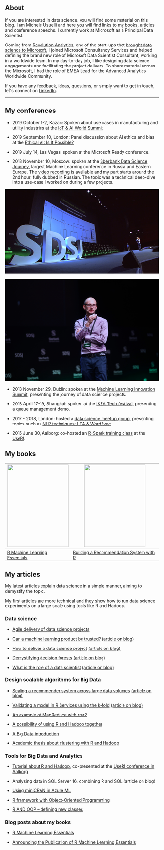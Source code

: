 

## About

If you are interested in data science, you will find some material on this blog. I am Michele Usuelli and here you will find links to my books, articles and conference speechs. I currently work at Microsoft as a Principal Data Scientist.

Coming from [Revolution Analytics](https://blog.revolutionanalytics.com/), one of the start-ups that [brought data science to Microsoft](https://www.zdnet.com/article/microsoft-finalizes-its-revolution-analytics-acquisition/), I joined Microsoft Consultancy Services and helped defining the brand new role of Microsoft Data Scientist Consultant, working in a worldwide team. In my day-to-day job, I like designing data science engagements and facilitating the project delivery. To share material across the Microsoft, I had the role of EMEA Lead for the Advanced Analytics Worldwide Community.

If you have any feedback, ideas, questions, or simply want to get in touch, let's connect on [LinkedIn](https://uk.linkedin.com/in/michele-usuelli-1b84b460).



---

## My conferences

- 2019 October 1-2, Kazan: Spoken about use cases in manufacturing and utility industries at the [IoT & AI World Summit](https://iotworldsummit.ru/en/program/)

- 2019 September 10, London: Panel discussion about AI ethics and bias at the [Ethical AI: Is It Possible?](https://binarydistrict.com/events/conference/development/ethical-ai-is-it-possible)

- 2019 July 14, Las Vegas: spoken at the Microsoft Ready conference.

- 2018 November 10, Moscow: spoken at the [Sberbank Data Science Journey](https://sdsj.sberbank.ai/ru/day), largest Machine Learning conference in Russia and Eastern Europe. The [video recording](https://fast.wistia.net/embed/iframe/9rfd8seq0m) is available and my part starts around the 2nd hour, fully dubbed in Russian. The topic was a technical deep-dive into a use-case I worked on during a few projects.

![alt text](https://raw.githubusercontent.com/micheleusuelli/micheleusuelli.github.io/master/pictures/sdsj-02.PNG "Logo Title Text 1")

![alt text](https://raw.githubusercontent.com/micheleusuelli/micheleusuelli.github.io/master/pictures/michele-sdsj.JPG "Logo Title Text 1")


- 2018 November 29, Dublin: spoken at the [Machine Learning Innovation Summit](https://www.theinnovationenterprise.com/summits/machine-learning-summit-dublin-2018/overview), presenting the journey of data science projects.

- 2018 April 17-19, Shanghai: spoken at the [IKEA Tech festival](https://berndhessbruegge.wixsite.com/ikea-tech-festival-2), presenting a queue management demo.

- 2017 - 2018, London: hosted a [data science meetup group](https://www.meetup.com/Data-Scienziati-of-London/), presenting topics such as [NLP techniques: LDA & Word2vec](https://www.meetup.com/Data-Scienziati-of-London/photos/28882192/).

- 2015 June 30, Aalborg: co-hosted an [R-Spark training class](https://github.com/micheleusuelli/RHadoop-tutorial) at the [UseR!](https://user2015.math.aau.dk/).



## My books

| <img src="https://www.packtpub.com/media/catalog/product/cache/e4d64343b1bc593f1c5348fe05efa4a6/7/7/7740os_mockupcover_normal.jpg" width="200" height="270" /> | <img src="https://www.packtpub.com/media/catalog/product/cache/ecd051e9670bd57df35c8f0b122d8aea/b/0/b03888_building20a20recommendation20system20with20r_.jpg" width="200" height="270" /> |
|---|---|
| [R Machine Learning Essentials](http://www.amazon.co.uk/Machine-Learning-Essentials-Michele-Usuelli/dp/178398774X) | [Building a Recommendation System with R](http://www.amazon.co.uk/Building-Recommendation-System-Suresh-Gorakala/dp/1783554495) |




## My articles

My latest articles explain data science in a simple manner, aiming to demystify the topic.

My first articles are more technical and they show how to run data science experiments on a large scale using tools like R and Hadoop.

### Data science

- [Agile delivery of data science projects](articles-html/dsscrum/dsscrum.md)

- [Can a machine learning product be trusted?](https://blogs.msdn.microsoft.com/data_insights_global_practice/2018/11/13/can-a-machine-learning-product-be-trusted/) [(article on blog)](https://micheleusuelli.github.io/articles-pdf/mltrust.pdf)

- [How to deliver a data science project](https://blogs.msdn.microsoft.com/data_insights_global_practice/2018/09/04/1055/) [(article on blog)](https://micheleusuelli.github.io/articles-pdf/dsdeliver.pdf)

- [Demystifying decision forests](https://blogs.msdn.microsoft.com/data_insights_global_practice/2017/08/11/demystifying-decision-forests/) [(article on blog)](articles-html/forest/forest.md)

- [What is the role of a data scientist](https://blogs.msdn.microsoft.com/data_insights_global_practice/2017/02/23/what-is-the-role-of-a-data-scientist/) [(article on blog)](https://micheleusuelli.github.io/articles-pdf/dsrole.pdf)



### Design scalable algorithms for Big Data

- [Scaling a recommender system across large data volumes](https://blogs.msdn.microsoft.com/data_insights_global_practice/2016/08/08/scaling-a-recommender-system-across-large-data-volumes/) [(article on blog)](https://micheleusuelli.github.io/articles-pdf/recommenderscale.pdf)

- [Validating a model in R Services using the k-fold](https://blogs.msdn.microsoft.com/data_insights_global_practice/2016/07/08/validating-a-model-in-r-services-using-the-k-fold-4/) [(article on blog)](https://micheleusuelli.github.io/articles-pdf/kfold.pdf)

- [An example of MapReduce with rmr2](http://www.r-bloggers.com/an-example-of-mapreduce-with-rmr2/)

- [A possibility of using R and Hadoop together](http://www.r-bloggers.com/a-possibility-for-use-r-and-hadoop-together/)

- [A Big Data introduction](http://www.r-bloggers.com/a-big-data-introduction/)

- [Academic thesis about clustering with R and Hadoop](https://www.politesi.polimi.it/bitstream/10589/77983/1/tesi.pdf)



### Tools for Big Data and Analytics

- [Tutorial about R and Hadoop](https://github.com/micheleusuelli/RHadoop-tutorial), co-presented at the [UseR! conference in Aalborg](https://user2015.math.aau.dk/index.html)

- [Analysing data in SQL Server 16, combining R and SQL](https://blogs.msdn.microsoft.com/data_insights_global_practice/2016/08/01/analysing-data-in-sql-server-16-combining-r-and-sql/) [(article on blog)](https://micheleusuelli.github.io/articles-pdf/rsql.pdf)

- [Using miniCRAN in Azure ML](http://www.r-bloggers.com/using-minicran-in-azure-ml/)

- [R framework with Object-Oriented Programming](http://www.r-bloggers.com/r-framework-with-object-oriented-programming/)

- [R AND OOP – defining new classes](http://www.r-bloggers.com/r-and-oop-defining-new-classes/)



### Blog posts about my books

- [R Machine Learning Essentials](http://www.r-bloggers.com/r-machine-learning-essentials/)

- [Announcing the Publication of R Machine Learning Essentials](http://www.r-bloggers.com/announcing-the-publication-of-r-machine-learning-essentials/)



